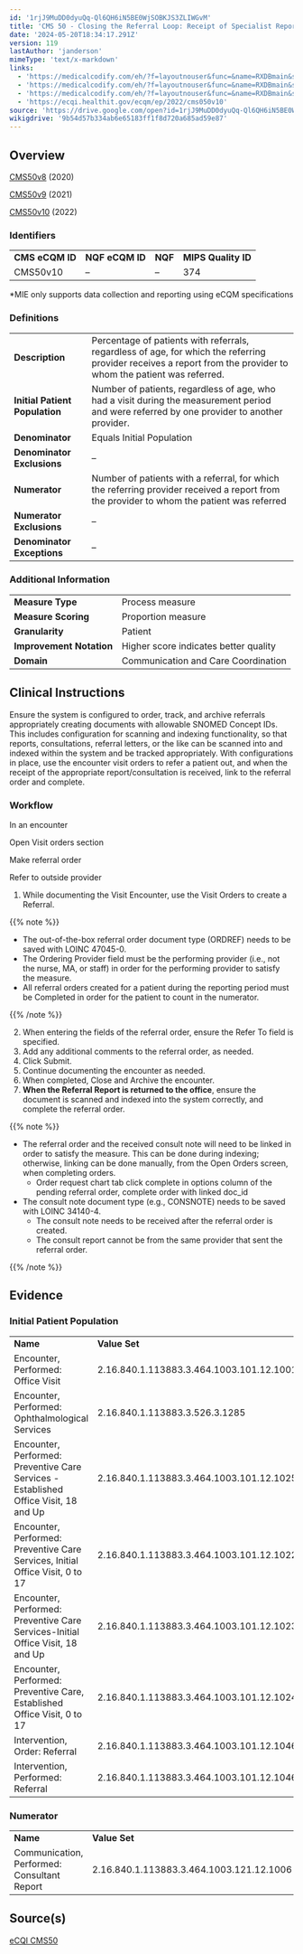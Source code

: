 ```yaml
---
id: '1rjJ9MuDD0dyuQq-Ql6QH6iN5BE0WjSOBKJS3ZLIWGvM'
title: 'CMS 50 - Closing the Referral Loop: Receipt of Specialist Report'
date: '2024-05-20T18:34:17.291Z'
version: 119
lastAuthor: 'janderson'
mimeType: 'text/x-markdown'
links:
  - 'https://medicalcodify.com/eh/?f=layoutnouser&func=&name=RXDBmain&showresult=CMS50v8&showresulttype=Measure'
  - 'https://medicalcodify.com/eh/?f=layoutnouser&func=&name=RXDBmain&showresult=CMS50v9&showresulttype=Measure'
  - 'https://medicalcodify.com/eh/?f=layoutnouser&func=&name=RXDBmain&showresult=CMS50v10&showresulttype=Measure'
  - 'https://ecqi.healthit.gov/ecqm/ep/2022/cms050v10'
source: 'https://drive.google.com/open?id=1rjJ9MuDD0dyuQq-Ql6QH6iN5BE0WjSOBKJS3ZLIWGvM'
wikigdrive: '9b54d57b334ab6e65183ff1f8d720a685ad59e87'
---
```

## Overview

[CMS50v8](https://medicalcodify.com/eh/?f=layoutnouser&func=&name=RXDBmain&showresult=CMS50v8&showresulttype=Measure) (2020)

[CMS50v9](https://medicalcodify.com/eh/?f=layoutnouser&func=&name=RXDBmain&showresult=CMS50v9&showresulttype=Measure) (2021)

[CMS50v10](https://medicalcodify.com/eh/?f=layoutnouser&func=&name=RXDBmain&showresult=CMS50v10&showresulttype=Measure) (2022)

### Identifiers

<table>
<tr>
<td><strong>CMS eCQM ID</strong></td>
<td><strong>NQF eCQM ID</strong></td>
<td><strong>NQF</strong></td>
<td><strong>MIPS Quality ID</strong></td>
</tr>
<tr>
<td>CMS50v10</td>
<td>–</td>
<td>–</td>
<td>374</td>
</tr>
</table>

*MIE only supports data collection and reporting using eCQM specifications

### Definitions

<table>
<tr>
<td><strong>Description</strong></td>
<td>Percentage of patients with referrals, regardless of age, for which the referring provider receives a report from the provider to whom the patient was referred.</td>
</tr>
<tr>
<td><strong>Initial Patient Population</strong></td>
<td>Number of patients, regardless of age, who had a visit during the measurement period and were referred by one provider to another provider.</td>
</tr>
<tr>
<td><strong>Denominator</strong></td>
<td>Equals Initial Population</td>
</tr>
<tr>
<td><strong>Denominator Exclusions</strong></td>
<td>–</td>
</tr>
<tr>
<td><strong>Numerator</strong></td>
<td>Number of patients with a referral, for which the referring provider received a report from the provider to whom the patient was referred</td>
</tr>
<tr>
<td><strong>Numerator Exclusions</strong></td>
<td>–</td>
</tr>
<tr>
<td><strong>Denominator Exceptions</strong></td>
<td>–</td>
</tr>
</table>

### Additional Information

<table>
<tr>
<td><strong>Measure Type</strong></td>
<td>Process measure</td>
</tr>
<tr>
<td><strong>Measure Scoring</strong></td>
<td>Proportion measure</td>
</tr>
<tr>
<td><strong>Granularity</strong></td>
<td>Patient</td>
</tr>
<tr>
<td><strong>Improvement Notation</strong></td>
<td>Higher score indicates better quality</td>
</tr>
<tr>
<td><strong>Domain</strong></td>
<td>Communication and Care Coordination</td>
</tr>
</table>

## Clinical Instructions

Ensure the system is configured to order, track, and archive referrals appropriately creating documents with allowable SNOMED Concept IDs. This includes configuration for scanning and indexing functionality, so that reports, consultations, referral letters, or the like can be scanned into and indexed within the system and be tracked appropriately. With configurations in place, use the encounter visit orders to refer a patient out, and when the receipt of the appropriate report/consultation is received, link to the referral order and complete.

### Workflow

In an encounter

Open Visit orders section

Make referral order

Refer to outside provider

1. While documenting the Visit Encounter, use the Visit Orders to create a Referral.

{{% note %}}

* The out-of-the-box referral order document type (ORDREF) needs to be saved with LOINC 47045-0.
* The Ordering Provider field must be the performing provider (i.e., not the nurse, MA, or staff) in order for the performing provider to satisfy the measure.
* All referral orders created for a patient during the reporting period must be Completed in order for the patient to count in the numerator.

{{% /note %}}

2. When entering the fields of the referral order, ensure the Refer To field is specified.
3. Add any additional comments to the referral order, as needed.
4. Click Submit.
5. Continue documenting the encounter as needed.
6. When completed, Close and Archive the encounter.
7. <strong>When the Referral Report is returned to the office</strong>, ensure the document is scanned and indexed into the system correctly, and complete the referral order.

{{% note %}}

* The referral order and the received consult note will need to be linked in order to satisfy the measure. This can be done during indexing; otherwise, linking can be done manually, from the Open Orders screen, when completing orders.
    * Order request chart tab click complete in options column of the pending referral order, complete order with linked doc_id
* The consult note document type (e.g., CONSNOTE) needs to be saved with LOINC 34140-4.
    * The consult note needs to be received after the referral order is created.
    * The consult report cannot be from the same provider that sent the referral order.

{{% /note %}}

## Evidence

### Initial Patient Population

<table>
<tr>
<td><strong>Name</strong></td>
<td><strong>Value Set</strong></td>
</tr>
<tr>
<td>Encounter, Performed: Office Visit</td>
<td>2.16.840.1.113883.3.464.1003.101.12.1001</td>
</tr>
<tr>
<td>Encounter, Performed: Ophthalmological Services</td>
<td>2.16.840.1.113883.3.526.3.1285</td>
</tr>
<tr>
<td>Encounter, Performed: Preventive Care Services - Established Office Visit, 18 and Up</td>
<td>2.16.840.1.113883.3.464.1003.101.12.1025</td>
</tr>
<tr>
<td>Encounter, Performed: Preventive Care Services, Initial Office Visit, 0 to 17</td>
<td>2.16.840.1.113883.3.464.1003.101.12.1022</td>
</tr>
<tr>
<td>Encounter, Performed: Preventive Care Services-Initial Office Visit, 18 and Up</td>
<td>2.16.840.1.113883.3.464.1003.101.12.1023</td>
</tr>
<tr>
<td>Encounter, Performed: Preventive Care, Established Office Visit, 0 to 17</td>
<td>2.16.840.1.113883.3.464.1003.101.12.1024</td>
</tr>
<tr>
<td>Intervention, Order: Referral</td>
<td>2.16.840.1.113883.3.464.1003.101.12.1046</td>
</tr>
<tr>
<td>Intervention, Performed: Referral</td>
<td>2.16.840.1.113883.3.464.1003.101.12.1046</td>
</tr>
</table>

### Numerator

<table>
<tr>
<td><strong>Name</strong></td>
<td><strong>Value Set</strong></td>
</tr>
<tr>
<td>Communication, Performed: Consultant Report</td>
<td>2.16.840.1.113883.3.464.1003.121.12.1006</td>
</tr>
</table>

## Source(s)

[eCQI CMS50](https://ecqi.healthit.gov/ecqm/ep/2022/cms050v10)
